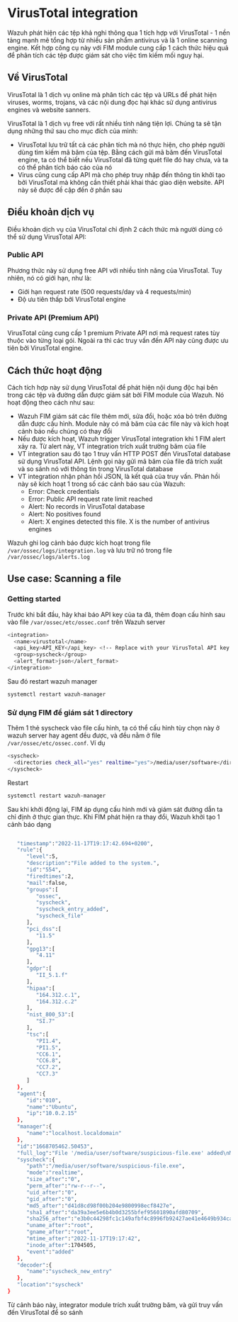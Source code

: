 # VirusTotal integration

Wazuh phát hiện các tệp khả nghi thông qua 1 tích hợp với VirusTotal - 1 nền tảng mạnh mẽ tổng hợp từ nhiều sản phẩm antivirus và là 1 online scanning engine. Kết hợp công cụ này với FIM module cung cấp 1 cách thức hiệu quả để phân tích các tệp được giám sát cho việc tìm kiếm mối nguy hại.

## Về VirusTotal

VirusTotal là 1 dịch vụ online mà phân tích các tệp và URLs để phát hiện viruses, worms, trojans, và các nội dung đọc hại khác sử dụng antivirus engines và website sanners.

VirusTotal là 1 dịch vụ free với rất nhiều tính năng tiện lợi. Chúng ta sẽ tận dụng những thứ sau cho mục đích của mình:
- VirusTotal lưu trữ tất cả các phân tích mà nó thực hiện, cho phép người dùng tìm kiếm mã băm của tệp. Bằng cách gửi mã băm đến VirusTotal engine, ta có thể biết nếu VirusTotal đã từng quét file đó hay chưa, và ta có thể phân tích báo cáo của nó
- Virus cũng cung cấp API mà cho phép truy nhập đến thông tin khởi tạo bởi VirusTotal mà không cần thiết phải khai thác giao diện website. API này sẽ được đề cập đến ở phần sau

## Điều khoản dịch vụ

Điều khoản dịch vụ của VirusTotal chỉ định 2 cách thức mà người dùng có thể sử dụng VirusTotal API:

### Public API

Phương thức này sử dụng free API với nhiều tính năng của VirusTotal. Tuy nhiên, nó có giới hạn, như là:
- Giới hạn request rate (500 requests/day và 4 requests/min)
- Độ ưu tiên thấp bởi VirusTotal engine

### Private API (Premium API)

VirusTotal cũng cung cấp 1 premium Private API nơi mà request rates tùy thuộc vào từng loại gói. Ngoài ra thì các truy vấn đến API này cũng được ưu tiên bởi VirusTotal engine.

## Cách thức hoạt động

Cách tích hợp này sử dụng VirusTotal để phát hiện nội dung độc hại bên trong các tệp và đường dẫn được giám sát bởi FIM module của Wazuh. Nó hoạt động theo cách như sau:
- Wazuh FIM giám sát các file thêm mới, sửa đổi, hoặc xóa bỏ trên đường dẫn được cấu hình. Module này có mã băm của các file này và kích hoạt cảnh báo nếu chúng có thay đổi
- Nếu được kích hoạt, Wazuh trigger VirusTotal integration khi 1 FIM alert xảy ra. Từ alert này, VT integration trích xuất trường băm của file
- VT integration sau đó tạo 1 truy vấn HTTP POST đến VirusTotal database sử dụng VirusTotal API. Lệnh gọi này gửi mã băm của file đã trích xuất và so sánh nó với thông tin trong VirusTotal database
- VT integration nhận phản hồi JSON, là kết quả của truy vấn. Phản hồi này sẽ kích hoạt 1 trong số các cảnh báo sau của Wazuh:
   - Error: Check credentials
   - Error: Public API request rate limit reached
   - Alert: No records in VirusTotal database
   - Alert: No positives found
   - Alert: X engines detected this file. X is the number of antivirus engines

Wazuh ghi log cảnh báo được kích hoạt trong file ```/var/ossec/logs/integration.log``` và lưu trữ nó trong file ```/var/ossec/logs/alerts.log```

## Use case: Scanning a file

### Getting started

Trước khi bắt đầu, hãy khai báo API key của ta đã, thêm đoạn cấu hình sau vào file ```/var/ossec/etc/ossec.conf``` trên Wazuh server

```sh
<integration>
  <name>virustotal</name>
  <api_key>API_KEY</api_key> <!-- Replace with your VirusTotal API key -->
  <group>syscheck</group>
  <alert_format>json</alert_format>
</integration>
```

Sau đó restart wazuh manager

```sh
systemctl restart wazuh-manager
```

### Sử dụng FIM để giám sát 1 directory

Thêm 1 thẻ syscheck vào file cấu hình, ta có thể cấu hình tùy chọn này ở wazuh server hay agent đều được, và đều nằm ở file ```/var/ossec/etc/ossec.conf```. Ví dụ

```sh
<syscheck>
  <directories check_all="yes" realtime="yes">/media/user/software</directories>
</syscheck>
```

Restart

```sh
systemctl restart wazuh-manager
```

Sau khi khởi động lại, FIM áp dụng cấu hình mới và giám sát đường dẫn ta chỉ định ở thực gian thực. Khi FIM phát hiện ra thay đổi, Wazuh khởi tạo 1 cảnh báo dạng

```sh

   "timestamp":"2022-11-17T19:17:42.694+0200",
   "rule":{
      "level":5,
      "description":"File added to the system.",
      "id":"554",
      "firedtimes":2,
      "mail":false,
      "groups":[
         "ossec",
         "syscheck",
         "syscheck_entry_added",
         "syscheck_file"
      ],
      "pci_dss":[
         "11.5"
      ],
      "gpg13":[
         "4.11"
      ],
      "gdpr":[
         "II_5.1.f"
      ],
      "hipaa":[
         "164.312.c.1",
         "164.312.c.2"
      ],
      "nist_800_53":[
         "SI.7"
      ],
      "tsc":[
         "PI1.4",
         "PI1.5",
         "CC6.1",
         "CC6.8",
         "CC7.2",
         "CC7.3"
      ]
   },
   "agent":{
      "id":"010",
      "name":"Ubuntu",
      "ip":"10.0.2.15"
   },
   "manager":{
      "name":"localhost.localdomain"
   },
   "id":"1668705462.50453",
   "full_log":"File '/media/user/software/suspicious-file.exe' added\nMode: realtime\n",
   "syscheck":{
      "path":"/media/user/software/suspicious-file.exe",
      "mode":"realtime",
      "size_after":"0",
      "perm_after":"rw-r--r--",
      "uid_after":"0",
      "gid_after":"0",
      "md5_after":"d41d8cd98f00b204e9800998ecf8427e",
      "sha1_after":"da39a3ee5e6b4b0d3255bfef95601890afd80709",
      "sha256_after":"e3b0c44298fc1c149afbf4c8996fb92427ae41e4649b934ca495991b7852b855",
      "uname_after":"root",
      "gname_after":"root",
      "mtime_after":"2022-11-17T19:17:42",
      "inode_after":1704505,
      "event":"added"
   },
   "decoder":{
      "name":"syscheck_new_entry"
   },
   "location":"syscheck"
}
```

Từ cảnh báo này, integrator module trích xuất trường băm, và gửi truy vấn đến VirusTotal để so sánh